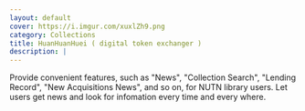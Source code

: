 ```yaml
---
layout: default
cover: https://i.imgur.com/xuxlZh9.png
category: Collections
title: HuanHuanHuei ( digital token exchanger )
description: |
---
```

Provide convenient features, such as "News", "Collection Search", "Lending Record", "New Acquisitions News", and so on, for NUTN library users. Let users get news and look for infomation every time and every where.
